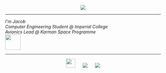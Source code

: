 <div align="center">
  <img src="https://github.com/jepeake/jepeake/blob/main/images/wordart(2).png?raw=true" style="max-width: 100%;" />
  <br />
  <hr>
</div>

<div>
  <i>I'm Jacob</i><br>
  <i>Computer Engineering Student @ Imperial College</i><br>
  <i>Avionics Lead @ Karman Space Programme</i><br>
  <img src="https://raw.githubusercontent.com/jepeake/jepeake/main/images/redbook.gif"height="50" />
</div>



<div align="center">
  <hr>
  <img src="https://raw.githubusercontent.com/jepeake/jepeake/main/images/netscape.gif"height="30" />
<span>&nbsp;&nbsp;&nbsp;&nbsp;</span>  
<img src="https://raw.githubusercontent.com/jepeake/jepeake/main/images/ieplorer.gif"/>
<span>&nbsp;&nbsp;&nbsp;&nbsp;</span>  
<img src="https://raw.githubusercontent.com/jepeake/jepeake/main/images/noframes.gif"/>
</div>
